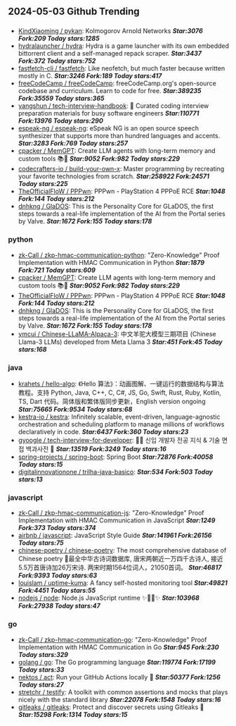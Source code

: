 ## 2024-05-03 Github Trending

### 
* [KindXiaoming / pykan](https://github.com/KindXiaoming/pykan): Kolmogorov Arnold Networks ***Star:3076 Fork:209 Today stars:1285***
* [hydralauncher / hydra](https://github.com/hydralauncher/hydra): Hydra is a game launcher with its own embedded bittorrent client and a self-managed repack scraper. ***Star:3437 Fork:372 Today stars:752***
* [fastfetch-cli / fastfetch](https://github.com/fastfetch-cli/fastfetch): Like neofetch, but much faster because written mostly in C. ***Star:3246 Fork:189 Today stars:417***
* [freeCodeCamp / freeCodeCamp](https://github.com/freeCodeCamp/freeCodeCamp): freeCodeCamp.org's open-source codebase and curriculum. Learn to code for free. ***Star:389235 Fork:35559 Today stars:365***
* [yangshun / tech-interview-handbook](https://github.com/yangshun/tech-interview-handbook): 💯 Curated coding interview preparation materials for busy software engineers ***Star:110771 Fork:13976 Today stars:290***
* [espeak-ng / espeak-ng](https://github.com/espeak-ng/espeak-ng): eSpeak NG is an open source speech synthesizer that supports more than hundred languages and accents. ***Star:3283 Fork:769 Today stars:257***
* [cpacker / MemGPT](https://github.com/cpacker/MemGPT): Create LLM agents with long-term memory and custom tools 📚🦙 ***Star:9052 Fork:982 Today stars:229***
* [codecrafters-io / build-your-own-x](https://github.com/codecrafters-io/build-your-own-x): Master programming by recreating your favorite technologies from scratch. ***Star:258922 Fork:24571 Today stars:225***
* [TheOfficialFloW / PPPwn](https://github.com/TheOfficialFloW/PPPwn): PPPwn - PlayStation 4 PPPoE RCE ***Star:1048 Fork:144 Today stars:212***
* [dnhkng / GlaDOS](https://github.com/dnhkng/GlaDOS): This is the Personality Core for GLaDOS, the first steps towards a real-life implementation of the AI from the Portal series by Valve. ***Star:1672 Fork:155 Today stars:178***

### python
* [zk-Call / zkp-hmac-communication-python](https://github.com/zk-Call/zkp-hmac-communication-python): "Zero-Knowledge" Proof Implementation with HMAC Communication in Python ***Star:1879 Fork:721 Today stars:609***
* [cpacker / MemGPT](https://github.com/cpacker/MemGPT): Create LLM agents with long-term memory and custom tools 📚🦙 ***Star:9052 Fork:982 Today stars:229***
* [TheOfficialFloW / PPPwn](https://github.com/TheOfficialFloW/PPPwn): PPPwn - PlayStation 4 PPPoE RCE ***Star:1048 Fork:144 Today stars:212***
* [dnhkng / GlaDOS](https://github.com/dnhkng/GlaDOS): This is the Personality Core for GLaDOS, the first steps towards a real-life implementation of the AI from the Portal series by Valve. ***Star:1672 Fork:155 Today stars:178***
* [ymcui / Chinese-LLaMA-Alpaca-3](https://github.com/ymcui/Chinese-LLaMA-Alpaca-3): 中文羊驼大模型三期项目 (Chinese Llama-3 LLMs) developed from Meta Llama 3 ***Star:451 Fork:45 Today stars:168***

### java
* [krahets / hello-algo](https://github.com/krahets/hello-algo): 《Hello 算法》：动画图解、一键运行的数据结构与算法教程。支持 Python, Java, C++, C, C#, JS, Go, Swift, Rust, Ruby, Kotlin, TS, Dart 代码。简体版和繁体版同步更新，English version ongoing ***Star:75665 Fork:9534 Today stars:68***
* [kestra-io / kestra](https://github.com/kestra-io/kestra): Infinitely scalable, event-driven, language-agnostic orchestration and scheduling platform to manage millions of workflows declaratively in code. ***Star:6437 Fork:360 Today stars:23***
* [gyoogle / tech-interview-for-developer](https://github.com/gyoogle/tech-interview-for-developer): 👶🏻 신입 개발자 전공 지식 & 기술 면접 백과사전 📖 ***Star:13519 Fork:3249 Today stars:16***
* [spring-projects / spring-boot](https://github.com/spring-projects/spring-boot): Spring Boot ***Star:72876 Fork:40058 Today stars:15***
* [digitalinnovationone / trilha-java-basico](https://github.com/digitalinnovationone/trilha-java-basico):  ***Star:534 Fork:503 Today stars:13***

### javascript
* [zk-Call / zkp-hmac-communication-js](https://github.com/zk-Call/zkp-hmac-communication-js): "Zero-Knowledge" Proof Implementation with HMAC Communication in JavaScript ***Star:1249 Fork:373 Today stars:374***
* [airbnb / javascript](https://github.com/airbnb/javascript): JavaScript Style Guide ***Star:141961 Fork:26156 Today stars:75***
* [chinese-poetry / chinese-poetry](https://github.com/chinese-poetry/chinese-poetry): The most comprehensive database of Chinese poetry 🧶最全中华古诗词数据库, 唐宋两朝近一万四千古诗人, 接近5.5万首唐诗加26万宋诗. 两宋时期1564位词人，21050首词。 ***Star:46817 Fork:9393 Today stars:63***
* [louislam / uptime-kuma](https://github.com/louislam/uptime-kuma): A fancy self-hosted monitoring tool ***Star:49821 Fork:4451 Today stars:55***
* [nodejs / node](https://github.com/nodejs/node): Node.js JavaScript runtime ✨🐢🚀✨ ***Star:103968 Fork:27938 Today stars:47***

### go
* [zk-Call / zkp-hmac-communication-go](https://github.com/zk-Call/zkp-hmac-communication-go): "Zero-Knowledge" Proof Implementation with HMAC Communication in Go ***Star:945 Fork:230 Today stars:329***
* [golang / go](https://github.com/golang/go): The Go programming language ***Star:119774 Fork:17199 Today stars:33***
* [nektos / act](https://github.com/nektos/act): Run your GitHub Actions locally 🚀 ***Star:50377 Fork:1256 Today stars:27***
* [stretchr / testify](https://github.com/stretchr/testify): A toolkit with common assertions and mocks that plays nicely with the standard library ***Star:22078 Fork:1548 Today stars:16***
* [gitleaks / gitleaks](https://github.com/gitleaks/gitleaks): Protect and discover secrets using Gitleaks 🔑 ***Star:15298 Fork:1314 Today stars:15***
